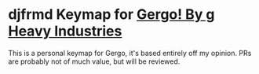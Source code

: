 # djfrmd Keymap for [Gergo! By g Heavy Industries](http://gboards.ca)

This is a personal keymap for Gergo, it's based entirely off my opinion. PRs are probably not of much value, but will be reviewed.
